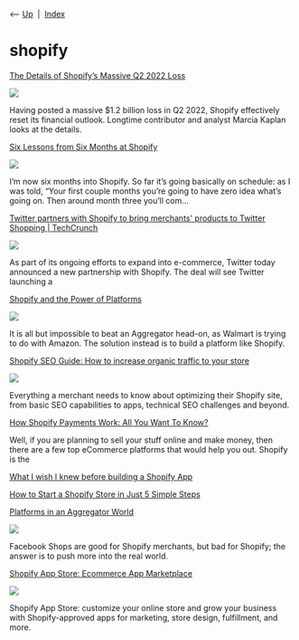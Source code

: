 <div class="nav">

⟵ [Up](index.html)  \|  [Index](index.html)

</div>

# shopify

<div class="cards">

<div class="card">

<div class="card-title">

[The Details of Shopify’s Massive Q2 2022
Loss](https://www.practicalecommerce.com/the-details-of-shopifys-massive-q2-2022-loss)

</div>

<div class="card-image">

[![](https://www.practicalecommerce.com/wp-content/uploads/2022/07/Shopify-Financial-Results.jpg)](https://www.practicalecommerce.com/the-details-of-shopifys-massive-q2-2022-loss)

</div>

Having posted a massive \$1.2 billion loss in Q2 2022, Shopify
effectively reset its financial outlook. Longtime contributor and
analyst Marcia Kaplan looks at the details.

</div>

<div class="card">

<div class="card-title">

[Six Lessons from Six Months at
Shopify](https://alexdanco-com.cdn.ampproject.org/c/s/alexdanco.com/2020/10/23/six-lessons-from-six-months-at-shopify/amp)

</div>

<div class="card-image">

[![](http://img.youtube.com/vi/xJU-XXqHmyo/0.jpg)](https://alexdanco-com.cdn.ampproject.org/c/s/alexdanco.com/2020/10/23/six-lessons-from-six-months-at-shopify/amp)

</div>

I’m now six months into Shopify. So far it’s going basically on
schedule: as I was told, “Your first couple months you’re going to have
zero idea what’s going on. Then around month three you’ll com…

</div>

<div class="card">

<div class="card-title">

[Twitter partners with Shopify to bring merchants' products to Twitter
Shopping \|
TechCrunch](https://techcrunch.com/2022/06/22/twitter-partners-with-shopify-to-bring-merchants-products-to-twitter-shopping)

</div>

<div class="card-image">

[![](https://techcrunch.com/wp-content/uploads/2022/06/Shopify_Images_Jun2022_3.001.jpeg)](https://techcrunch.com/2022/06/22/twitter-partners-with-shopify-to-bring-merchants-products-to-twitter-shopping)

</div>

As part of its ongoing efforts to expand into e-commerce, Twitter today
announced a new partnership with Shopify. The deal will see Twitter
launching a

</div>

<div class="card">

<div class="card-title">

[Shopify and the Power of
Platforms](https://stratechery.com/2019/shopify-and-the-power-of-platforms)

</div>

<div class="card-image">

[![](https://i0.wp.com/stratechery.com/wp-content/uploads/2019/07/IMG_272058378EFF-2.jpeg?fit=973%2C736&ssl=1)](https://stratechery.com/2019/shopify-and-the-power-of-platforms)

</div>

It is all but impossible to beat an Aggregator head-on, as Walmart is
trying to do with Amazon. The solution instead is to build a platform
like Shopify.

</div>

<div class="card">

<div class="card-title">

[Shopify SEO Guide: How to increase organic traffic to your
store](https://searchengineland.com/shopify-seo-guide-how-to-increase-organic-traffic-to-your-store-334971)

</div>

<div class="card-image">

[![](https://searchengineland.com/wp-content/seloads/2020/05/Shopify_SEO_1920.jpg)](https://searchengineland.com/shopify-seo-guide-how-to-increase-organic-traffic-to-your-store-334971)

</div>

Everything a merchant needs to know about optimizing their Shopify site,
from basic SEO capabilities to apps, technical SEO challenges and
beyond.

</div>

<div class="card">

<div class="card-title">

[How Shopify Payments Work: All You Want To
Know?](https://www.noupe.com/business-online/how-shopify-payments-work.html)

</div>

Well, if you are planning to sell your stuff online and make money, then
there are a few top eCommerce platforms that would help you out. Shopify
is the

</div>

<div class="card">

<div class="card-title">

[What I wish I knew before building a Shopify
App](https://ma.ttias.ch/what-i-wish-i-knew-before-building-a-shopify-app.html)

</div>

</div>

<div class="card">

<div class="card-title">

[How to Start a Shopify Store in Just 5 Simple
Steps](https://socialoracle.app/blog/article/9/how-to-start-a-shopify-store-in-just-5-simple-steps)

</div>

</div>

<div class="card">

<div class="card-title">

[Platforms in an Aggregator
World](https://stratechery.com/2020/platforms-in-an-aggregator-world)

</div>

<div class="card-image">

[![](https://149384716.v2.pressablecdn.com/wp-content/uploads/2020/02/Stratechery-20200225-1024x542.png)](https://stratechery.com/2020/platforms-in-an-aggregator-world)

</div>

Facebook Shops are good for Shopify merchants, but bad for Shopify; the
answer is to push more into the real world.

</div>

<div class="card">

<div class="card-title">

[Shopify App Store: Ecommerce App Marketplace](https://apps.shopify.com)

</div>

<div class="card-image">

[![](https://apps.shopify.com/cdn/shopifycloud/shopify_app_store/assets/shopify-app-store-og-20221205-c459b0ff67853c82f74f3b9ee07016fa6d41292b4bfabaf28711a3013b880cf0.jpg)](https://apps.shopify.com)

</div>

Shopify App Store: customize your online store and grow your business
with Shopify-approved apps for marketing, store design, fulfillment, and
more.

</div>

</div>
